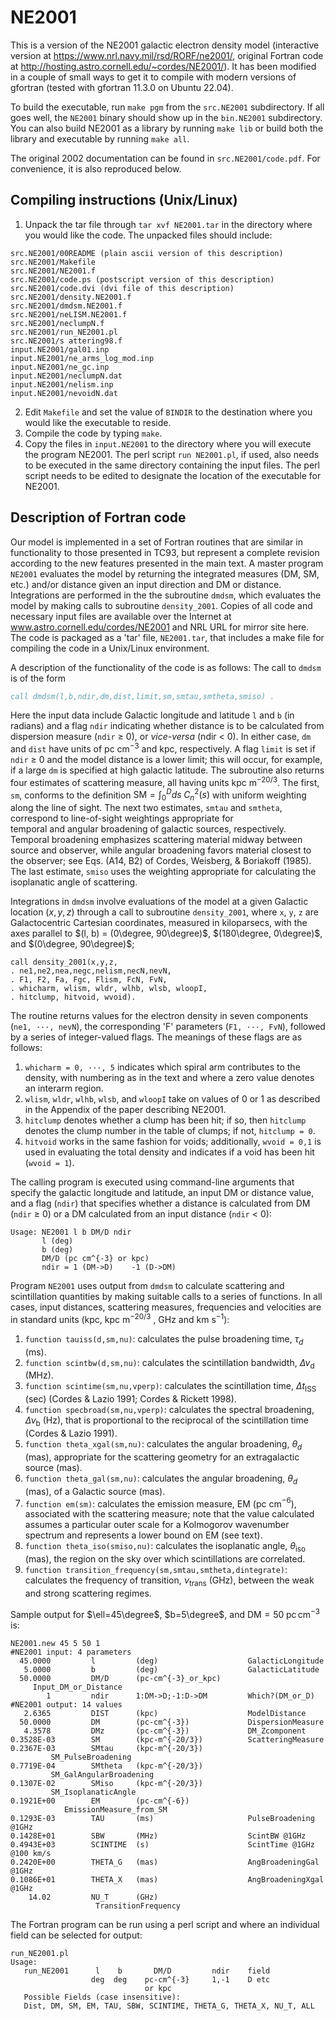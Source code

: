 # NE2001
This is a version of the NE2001 galactic electron density model (interactive version at https://www.nrl.navy.mil/rsd/RORF/ne2001/,
original Fortran code at http://hosting.astro.cornell.edu/~cordes/NE2001/).
It has been modified in a couple of small ways to get it to compile with modern versions of gfortran (tested with gfortran 11.3.0 on Ubuntu 22.04).

To build the executable, run `make pgm` from the `src.NE2001` subdirectory.
If all goes well, the `NE2001` binary should show up in the `bin.NE2001` subdirectory.
You can also build NE2001 as a library by running `make lib` or build both the library and executable by running `make all`. 

The original 2002 documentation can be found in `src.NE2001/code.pdf`. For convenience, it is also reproduced below.

## Compiling instructions (Unix/Linux)
1. Unpack the tar file through `tar xvf NE2001.tar` in the directory where you would like the code. The unpacked files should include:
```
src.NE2001/00README (plain ascii version of this description)
src.NE2001/Makefile
src.NE2001/NE2001.f
src.NE2001/code.ps (postscript version of this description)  
src.NE2001/code.dvi (dvi file of this description)  
src.NE2001/density.NE2001.f
src.NE2001/dmdsm.NE2001.f
src.NE2001/neLISM.NE2001.f
src.NE2001/neclumpN.f
src.NE2001/run_NE2001.pl
src.NE2001/s attering98.f
input.NE2001/gal01.inp
input.NE2001/ne_arms_log_mod.inp
input.NE2001/ne_gc.inp
input.NE2001/neclumpN.dat
input.NE2001/nelism.inp
input.NE2001/nevoidN.dat
```
2. Edit `Makefile` and set the value of `BINDIR` to the destination where you would like the executable to reside.  
3. Compile the code by typing `make`.  
4. Copy the files in `input.NE2001` to the directory where you will execute the program NE2001. The perl script `run NE2001.pl`, if used, also needs to be executed in the same directory containing the input files. The perl script needs to be edited to designate the location of the executable for NE2001.

## Description of Fortran code
Our model is implemented in a set of Fortran routines that are similar in functionality to those presented in TC93, but represent a complete revision according to the new features presented in the main text. A master program `NE2001` evaluates the model by returning the integrated measures (DM, SM, etc.) and/or distance given an input direction and DM or distance. Integrations are performed in the the subroutine `dmdsm`, which evaluates the model by making calls to subroutine `density_2001`. Copies of all code and necessary input files are available over the Internet at www.astro.cornell.edu/cordes/NE2001 and NRL URL for mirror site here. The code is packaged as a 'tar' file, `NE2001.tar`, that includes a make file for compiling the code in a Unix/Linux environment.

A description of the functionality of the code is as follows: The call to `dmdsm` is of the form
```fortran
call dmdsm(l,b,ndir,dm,dist,limit,sm,smtau,smtheta,smiso) .
```
Here the input data include Galactic longitude and latitude `l` and `b` (in radians) and a flag `ndir` indicating whether distance is to be calculated from dispersion measure (`ndir` $\ge$ 0), or *vice-versa* (ndir < 0). In either case, `dm` and `dist` have units of pc cm$^{-3}$ and kpc, respectively. A flag `limit` is set if `ndir` $\ge$ 0 and the model distance is a lower limit; this will occur, for example, if a large `dm` is specified at high galactic latitude. The subroutine also returns four estimates of scattering measure, all having units kpc m$^{-20/3}$. The first, `sm`, conforms to the definition $\mathrm{SM} = \int_0^D ds\; C^2_n(s)$ with uniform weighting along the line of sight. The next two estimates, `smtau` and `smtheta`, correspond to line-of-sight weightings appropriate for  
temporal and angular broadening of galactic sources, respectively. Temporal broadening emphasizes scattering material midway between source and observer, while angular broadening favors material closest to the observer; see Eqs. (A14, B2) of Cordes, Weisberg, & Boriakoff (1985). The last estimate, `smiso` uses the weighting appropriate for calculating the isoplanatic angle of scattering.

Integrations in `dmdsm` involve evaluations of the model at a given Galactic location $(x, y, z)$ through a call to subroutine `density_2001`, where `x`, `y`, `z` are Galactocentric Cartesian coordinates, measured in kiloparsecs, with the axes parallel to $(l, b) = (0\degree, 90\degree)$, $(180\degree, 0\degree)$, and $(0\degree, 90\degree)$;
```
call density_2001(x,y,z,
. ne1,ne2,nea,negc,nelism,necN,nevN,
. F1, F2, Fa, Fgc, Flism, FcN, FvN,
. whicharm, wlism, wldr, wlhb, wlsb, wloopI,  
. hitclump, hitvoid, wvoid).  
```
The routine returns values for the electron density in seven components (`ne1, ···, nevN`), the corresponding 'F' parameters (`F1, ···, FvN`), followed by a series of integer-valued flags. The meanings of these flags are as follows:
1. `whicharm = 0, ···, 5` indicates which spiral arm contributes to the density, with numbering as in the text and where a zero value denotes an interarm region.
2. `wlism`, `wldr`, `wlhb`, `wlsb`, and `wloopI` take on values of 0 or 1 as described in the Appendix of the paper describing NE2001.
3. `hitclump` denotes whether a clump has been hit; if so, then `hitclump` denotes the clump number in the table of clumps; if not, `hitclump = 0`.
4. `hitvoid` works in the same fashion for voids; additionally, `wvoid = 0,1` is used in evaluating the total density and indicates if a void has been hit (`wvoid = 1`).

The calling program is executed using command-line arguments that specify the galactic longitude and latitude, an input DM or distance value, and a flag (`ndir`) that specifies whether a distance is calculated from DM (`ndir` $\ge$ 0) or a DM calculated from an input distance (`ndir` < 0):
```
Usage: NE2001 l b DM/D ndir  
       l (deg)  
       b (deg)  
       DM/D (pc cm^{-3} or kpc)  
       ndir = 1 (DM->D)    -1 (D->DM)  
```

Program `NE2001` uses output from `dmdsm` to calculate scattering and scintillation quantities by making suitable calls to a series of functions. In all cases, input distances, scattering measures, frequencies and velocities are in standard units (kpc, kpc m$^{-20/3}$ , GHz and km s$^{-1}$):
1. `function tauiss(d,sm,nu)`: calculates the pulse broadening time, $\tau_d$ (ms).
2. `function scintbw(d,sm,nu)`: calculates the scintillation bandwidth, $\Delta\nu_{\mathrm{d}}$ (MHz).
3. `function scintime(sm,nu,vperp)`: calculates the scintillation time, $\Delta t_{\mathrm{ISS}}$ (sec) (Cordes & Lazio 1991; Cordes & Rickett 1998).
4. `function specbroad(sm,nu,vperp)`: calculates the spectral broadening, $\Delta\nu_{\mathrm{b}}$ (Hz), that is proportional to the reciprocal of the scintillation time (Cordes & Lazio 1991).
5. `function theta_xgal(sm,nu)`: calculates the angular broadening, $\theta_d$ (mas), appropriate for the scattering geometry for an extragalactic source (mas).
6. `function theta_gal(sm,nu)`: calculates the angular broadening, $\theta_d$ (mas), of a Galactic source (mas).
7. `function em(sm)`: calculates the emission measure, EM (pc cm$^{-6}$), associated with the scattering measure; note that the value calculated assumes a particular outer scale for a Kolmogorov wavenumber spectrum and represents a lower bound on EM (see text).
8. `function theta_iso(smiso,nu)`: calculates the isoplanatic angle, $\theta_{\mathrm{iso}}$ (mas), the region on the sky over which scintillations are correlated.  
9. `function transition_frequency(sm,smtau,smtheta,dintegrate)`: calculates the frequency of transition,  $\nu_{\mathrm{trans}}$ (GHz), between the weak and strong scattering regimes.

Sample output for $\ell=45\degree$, $b=5\degree$, and $\mathrm{DM}=50\;\mathrm{pc}\,\mathrm{cm}^{-3}$ is:
```
NE2001.new 45 5 50 1
#NE2001 input: 4 parameters  
  45.0000         l         (deg)                    GalacticLongitude  
   5.0000         b         (deg)                    GalacticLatitude  
  50.0000         DM/D      (pc-cm^{-3}_or_kpc)      Input_DM_or_Distance  
        1         ndir      1:DM->D;-1:D->DM         Which?(DM_or_D)  
#NE2001 output: 14 values  
   2.6365         DIST      (kpc)                    ModelDistance  
  50.0000         DM        (pc-cm^{-3})             DispersionMeasure  
   4.3578         DMz       (pc-cm^{-3})             DM_Zcomponent  
0.3528E-03        SM        (kpc-m^{-20/3})          ScatteringMeasure  
0.2367E-03        SMtau     (kpc-m^{-20/3})          SM_PulseBroadening  
0.7719E-04        SMtheta   (kpc-m^{-20/3})          SM_GalAngularBroadening  
0.1307E-02        SMiso     (kpc-m^{-20/3})          SM_IsoplanaticAngle  
0.1921E+00        EM        (pc-cm^{-6})             EmissionMeasure_from_SM  
0.1293E-03        TAU       (ms)                     PulseBroadening @1GHz  
0.1428E+01        SBW       (MHz)                    ScintBW @1GHz  
0.4943E+03        SCINTIME  (s)                      ScintTime @1GHz @100 km/s  
0.2420E+00        THETA_G   (mas)                    AngBroadeningGal @1GHz  
0.1086E+01        THETA_X   (mas)                    AngBroadeningXgal @1GHz  
    14.02         NU_T      (GHz)                    TransitionFrequency
```
The Fortran program can be run using a perl script and where an individual field can be selected for output:
```
run_NE2001.pl
Usage:  
   run_NE2001      l    b       DM/D         ndir    field    
                  deg  deg    pc-cm^{-3}     1,-1    D etc    
                              or kpc    
   Possible Fields (case insensitive):  
   Dist, DM, SM, EM, TAU, SBW, SCINTIME, THETA_G, THETA_X, NU_T, ALL
```
